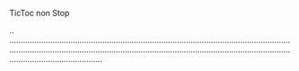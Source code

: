 TicToc non Stop

..
.................................................................................................................................................................................................................................................................................................